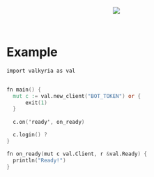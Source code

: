 <p align="center">
  <img src="https://media.discordapp.net/attachments/911964535060070453/939835510329839656/Valkyria.png?width=500&height=200">
  </p>
 </br>
 
<h1>
  Example
  </h1>
  
  ```v
import valkyria as val


fn main() {
    mut c := val.new_client("BOT_TOKEN") or {
        exit(1)
    }
    
    c.on('ready', on_ready)

    c.login() ?
}

 fn on_ready(mut c val.Client, r &val.Ready) {
    println("Ready!")
}
```

  

